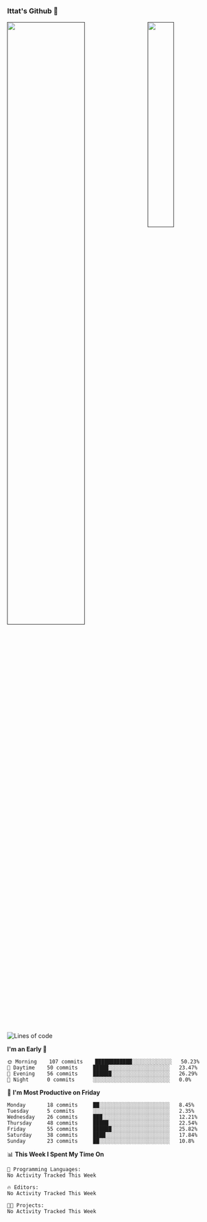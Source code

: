 ### Ittat's Github 👋

<a href="">
  <img align="center" src="https://github-readme-stats.vercel.app/api?username=ittat&hide_border=true&show_icons=true&count_private=true&theme=graywhite"  width="60%"/>
</a>

<a href="">
  <img align="right" src="https://github-readme-stats.vercel.app/api/top-langs/?username=ittat&hide_border=true&theme=graywhite"  width="35%" />
</a>


<!--START_SECTION:waka-->
![Lines of code](https://img.shields.io/badge/From%20Hello%20World%20I%27ve%20Written-56.5%20million%20lines%20of%20code-blue)

**I'm an Early 🐤** 

```text
🌞 Morning    107 commits    ████████████░░░░░░░░░░░░░   50.23% 
🌆 Daytime    50 commits     █████░░░░░░░░░░░░░░░░░░░░   23.47% 
🌃 Evening    56 commits     ██████░░░░░░░░░░░░░░░░░░░   26.29% 
🌙 Night      0 commits      ░░░░░░░░░░░░░░░░░░░░░░░░░   0.0%

```
📅 **I'm Most Productive on Friday** 

```text
Monday       18 commits     ██░░░░░░░░░░░░░░░░░░░░░░░   8.45% 
Tuesday      5 commits      ░░░░░░░░░░░░░░░░░░░░░░░░░   2.35% 
Wednesday    26 commits     ███░░░░░░░░░░░░░░░░░░░░░░   12.21% 
Thursday     48 commits     █████░░░░░░░░░░░░░░░░░░░░   22.54% 
Friday       55 commits     ██████░░░░░░░░░░░░░░░░░░░   25.82% 
Saturday     38 commits     ████░░░░░░░░░░░░░░░░░░░░░   17.84% 
Sunday       23 commits     ██░░░░░░░░░░░░░░░░░░░░░░░   10.8%

```


📊 **This Week I Spent My Time On** 

```text
💬 Programming Languages: 
No Activity Tracked This Week

🔥 Editors: 
No Activity Tracked This Week

🐱‍💻 Projects: 
No Activity Tracked This Week

```


<!--END_SECTION:waka-->



<!--
**ittat/ittat** is a ✨ _special_ ✨ repository because its `README.md` (this file) appears on your GitHub profile.

Here are some ideas to get you started:

- 🔭 I’m currently working on ...
- 🌱 I’m currently learning ...
- 👯 I’m looking to collaborate on ...
- 🤔 I’m looking for help with ...
- 💬 Ask me about ...
- 📫 How to reach me: ...
- 😄 Pronouns: ...
- ⚡ Fun fact: ...

    technologies: {
        mobileApp: ["Android App"],
        frontEnd: {
            js: ["Vue", "Nuxt"],
            css: ["materialize", "vuetify", "bootstrap"]
        },
        backEnd: {
            js: ["node", "express", "SuiteScript"],
            python: ["flask"]
        },
        devOps: ["AWS", "Docker🐳", "Route53", "Nginx"],
        databases: ["mongo", "MySql", "sqlite"],
        misc: ["Firebase", "Socket.IO", "selenium", "open-cv", "php", "SuiteApp"]
    },
-->

